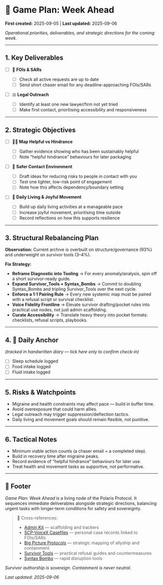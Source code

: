 # 📅 Game Plan: Week Ahead

**First created:** 2025-09-05 | **Last updated:** 2025-09-06

*Operational priorities, deliverables, and strategic directions for the coming week.*

---

## 1. **Key Deliverables**

* [ ] 📨 **FOIs & SARs**

  * [ ] Check all active requests are up to date
  * [ ] Send short chaser email for any deadline-approaching FOIs/SARs

* [ ] ⚖️ **Legal Outreach**

  * [ ] Identify at least one new lawyer/firm not yet tried
  * [ ] Make first contact, prioritising accessibility and responsiveness

---

## 2. **Strategic Objectives**

* [ ] 🐦‍🔥 **Map Helpful vs Hindrance**

  * [ ] Gather evidence showing who has been sustainably helpful
  * [ ] Note “helpful hindrance” behaviours for later packaging

* [ ] 🧿 **Safer Contact Environment**

  * [ ] Draft ideas for reducing risks to people in contact with you
  * [ ] Test one lighter, low-risk point of engagement
  * [ ] Note how this affects dependency/boundary setting

* [ ] 🌱 **Daily Living & Joyful Movement**

  * [ ] Build up daily living activities at a manageable pace
  * [ ] Increase joyful movement, prioritising time outside
  * [ ] Record reflections on how this supports resilience

---

## 3. **Structural Rebalancing Plan**

**Observation:** Current archive is overbuilt on structure/governance (93%) and underweight on survivor tools (3–4%).

**Fix Strategy:**

* **Reframe Diagnostic into Tooling** → For every anomaly/analysis, spin off a short survivor-ready guide.
* **Expand Survivor\_Tools + Syntax\_Bombs** → Commit to doubling Syntax\_Bombs and tripling Survivor\_Tools over the next cycle.
* **Enforce a 1:1 Pairing Rule** → Every new systemic map must be paired with a refusal script or survival checklist.
* **Voice Fidelity Frontline** → Elevate survivor drafting/pocket rules into practical use nodes, not just admin scaffolding.
* **Curate Accessibility** → Translate heavy theory into pocket formats: checklists, refusal scripts, playbooks.

---

## 4. **🌙 Daily Anchor**

*(tracked in handwritten diary — tick here only to confirm check-in)*

* [ ] Sleep schedule logged
* [ ] Food intake logged
* [ ] Fluid intake logged

---

## 5. **Risks & Watchpoints**

* Migraine and health constraints may affect pace — build in buffer time.
* Avoid overexposure that could harm allies.
* Legal outreach may trigger suppression/deflection tactics.
* Daily living and movement goals should remain flexible, not punitive.

---

## 6. **Tactical Notes**

* Minimum viable action counts (a chaser email = a completed step).
* Build in recovery time after migraine peaks.
* Record evidence of “helpful hindrance” behaviours for later use.
* Treat health and movement tasks as supportive, not performative.

---

## 🏮 Footer

*Game Plan: Week Ahead* is a living node of the Polaris Protocol.
It sequences immediate deliverables alongside strategic directions, balancing urgent tasks with longer-term conditions for safety and sovereignty.

> 📡 Cross-references:
>
> * [Admin Kit](../Admin_Kit/) — scaffolding and trackers
> * [SCP-VoiceX Casefiles](../SCP-VoiceX_Casefiles/) — personal case records linked to FOIs/SARs
> * [Big Picture Protocols](../Big_Picture_Protocols/) — strategic mapping of allyship and containment
> * [Survivor Tools](../Survivor_Tools/) — practical refusal guides and countermeasures
> * [Syntax Bombs](../Syntax_Bombs/) — rapid disruption tools

*Survivor authorship is sovereign. Containment is never neutral.*

*Last updated: 2025-09-06*
